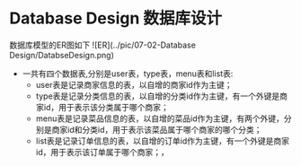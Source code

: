 # Database Design 数据库设计
数据库模型的ER图如下
![ER](../pic/07-02-Database Design/DatabseDesign.png)  

* 一共有四个数据表,分别是user表，type表，menu表和list表:
    - user表是记录商家信息的表，以自增的商家id作为主键；
    - type表是记录分类信息的表，以自增的分类id作为主键，有一个外键是商家id，用于表示该分类属于哪个商家；
    - menu表是记录菜品信息的表，以自增的菜品id作为主键，有两个外键，分别是商家id和分类id，用于表示该菜品属于哪个商家的哪个分类；
    - list表是记录订单信息的表，以自增的订单id作为主键，有一个外键是商家id，用于表示该订单属于哪个商家；，